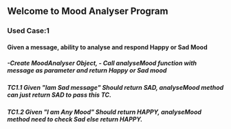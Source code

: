 ## Welcome to Mood Analyser Program
### Used Case:1
#### Given a message, ability to analyse and respond Happy or Sad Mood
##### -Create MoodAnalyser Object, - Call analyseMood function with message as parameter and return Happy or Sad mood
##### TC1.1 Given "Iam Sad message" Should return SAD, analyseMood method can just return SAD to pass this TC.
##### TC1.2 Given "I am Any Mood" Should return HAPPY, analyseMood method need to check Sad else return HAPPY.